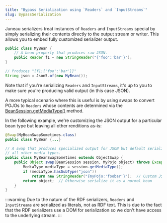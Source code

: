 ```yaml
---
title: "Bypass Serialization using `Readers` and `InputStreams`"
slug: BypassSerialization
---
```


Juneau serializers treat instances of `Readers` and `InputStreams` special by simply serializing their contents directly
to the output stream or writer.
This allows you to embed fully customized serializer output.

```java
public class MyBean {
    // A bean property that produces raw JSON.
    public Reader f1 = new StringReader("{'foo':'bar'}");
}

// Produces "{f1:{'foo':'bar'}}"
String json = Json5.of(new MyBean());
```

Note that if you're serializing `Readers` and `InputStreams`, it's up to you to make sure you're producing valid output
(in this case JSON).

A more typical scenario where this is useful is by using swaps to convert POJOs to `Readers` whose contents are determined
via the <a href="/site/apidocs/org/apache/juneau/BeanSession.html#getMediaType()" target="_blank">BeanSession.getMediaType()</a> method.

In the following example, we're customizing the JSON output for a particular bean type but leaving all other renditions
as-is:

```java
@Swap(MyBeanSwapSometimes.class)
public class MyBean {...}

// A swap that produces specialized output for JSON but default serialization for
// all other media types.
public class MyBeanSwapSometimes extends ObjectSwap {
    public Object swap(BeanSession session, MyPojo object) throws Exception {
        MediaType mediaType = session.getMediaType();
        if (mediaType.hasSubType("json"))
            return new StringReader("{myPojo:'foobar'}");  // Custom JSON output
        return object;  // Otherwise serialize it as a normal bean
    }
}
```

:::warning
Due to the nature of the RDF serializers, `Readers` and `InputStreams` are serialized as literals,
not as RDF text.
This is due to the fact that the RDF serializers use a DOM for serialization so we don't have
access to the underlying stream.
:::